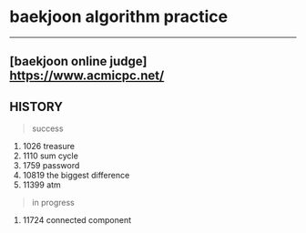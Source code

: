 # baekjoon algorithm practice

<hr/>

## [baekjoon online judge] https://www.acmicpc.net/

## HISTORY

> success

1. 1026 treasure
2. 1110 sum cycle
3. 1759 password
4. 10819 the biggest difference
5. 11399 atm

> in progress

1. 11724 connected component
